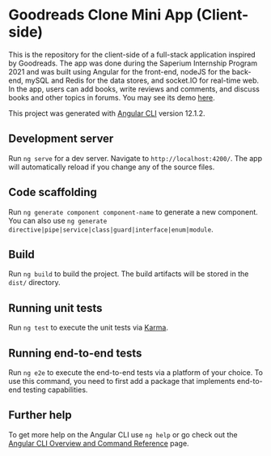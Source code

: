 # Goodreads Clone Mini App (Client-side)

This is the repository for the client-side of a full-stack application inspired by Goodreads. The app was done during the Saperium Internship Program 2021 and was built using Angular for the front-end, nodeJS for the back-end, mySQL and Redis for the data stores, and socket.IO for real-time web. In the app, users can add books, write reviews and comments, and discuss books and other topics in forums. You may see its demo [here](https://youtu.be/DaxSCWrzlpE).

This project was generated with [Angular CLI](https://github.com/angular/angular-cli) version 12.1.2.

## Development server

Run `ng serve` for a dev server. Navigate to `http://localhost:4200/`. The app will automatically reload if you change any of the source files.

## Code scaffolding

Run `ng generate component component-name` to generate a new component. You can also use `ng generate directive|pipe|service|class|guard|interface|enum|module`.

## Build

Run `ng build` to build the project. The build artifacts will be stored in the `dist/` directory.

## Running unit tests

Run `ng test` to execute the unit tests via [Karma](https://karma-runner.github.io).

## Running end-to-end tests

Run `ng e2e` to execute the end-to-end tests via a platform of your choice. To use this command, you need to first add a package that implements end-to-end testing capabilities.

## Further help

To get more help on the Angular CLI use `ng help` or go check out the [Angular CLI Overview and Command Reference](https://angular.io/cli) page.
